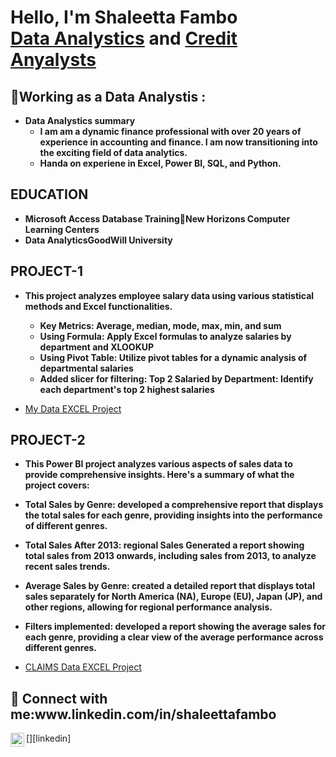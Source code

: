 <h1>Hello, I'm Shaleetta Fambo <br/><a href="https://github.com/fambosda"> Data Analystics</a> and <a href="https://www.linkedin.com/in/shaleettafambo/"> Credit Anyalysts </a>


<h2>🏢Working as a Data Analystis :</h2>

- <b>Data Analystics summary</b>
  - <b>I am am a dynamic finance professional with over 20 years of experience in accounting and finance. I am now transitioning into the exciting field of data analytics.</b>
  - <b>Handa on experiene in Excel, Power BI, SQL, and Python.</b>
  
<h2>EDUCATION</h2>


- <b>Microsoft Access Database TrainingNew Horizons Computer Learning Centers</b>
- <b>Data AnalyticsGoodWill University</b>

<h2>PROJECT-1</h2>

- <b>This project analyzes employee salary data using various statistical methods and Excel functionalities.</b>
  - <b>Key Metrics: Average, median, mode, max, min, and sum</b>
  - <b>Using Formula: Apply Excel formulas to analyze salaries by department and XLOOKUP</b>
  - <b>Using Pivot Table: Utilize pivot tables for a dynamic analysis of departmental salaries</b>
  - <b>Added slicer for filtering: Top 2 Salaried by Department: Identify each department's top 2 highest salaries</b>
  
- [My Data EXCEL Project](https://github.com/Fambosda/Project-1.git)

<h2>PROJECT-2</h2>

- <b>This Power BI project analyzes various aspects of sales data to provide comprehensive insights. Here's a summary of what the project covers:</b>

- <b>Total Sales by Genre: developed a comprehensive report that displays the total sales for each genre, providing insights into the performance of different genres.</b>

- <b>Total Sales After 2013: regional Sales Generated a report showing total sales from 2013 onwards, including sales from 2013, to analyze recent sales trends.</b>

- <b>Average Sales by Genre: created a detailed report that displays total sales separately for North America (NA), Europe (EU), Japan (JP), and other regions, allowing for regional performance analysis.</b>

- <b>Filters implemented: developed a report showing the average sales for each genre, providing a clear view of the average performance across different genres.</b>
    
- [CLAIMS Data EXCEL Project](https://github.com/Fambosda/Project-2.git)


<h2>📱 Connect with me:www.linkedin.com/in/shaleettafambo</h2>

[<img align="left" alt="JoshMadakor | LinkedIn" width="22px" src="https://cdn.jsdelivr.net/npm/simple-icons@v3/icons/linkedin.svg" />][linkedin]


<!---
Fambosda/Fambosda is a ✨ special ✨ repository because its `README.md` (this file) appears on your GitHub profile.
You can click the Preview link to take a look at your changes.
--->
